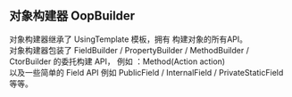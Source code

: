## 对象构建器 OopBuilder  
对象构建器继承了 UsingTemplate 模板，拥有 构建对象的所有API。  
对象构建器包装了 FieldBuilder  / PropertyBuilder / MethodBuilder / CtorBuilder 的委托构建 API， 例如 ：Method(Action<MethodBuilder> action)  
以及一些简单的 Field API 例如 PublicField / InternalField / PrivateStaticField 等等。
